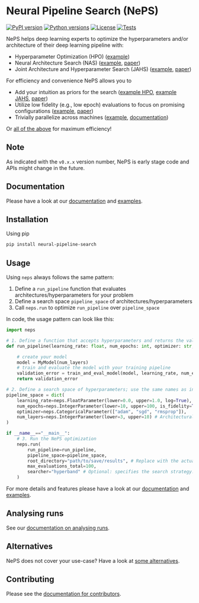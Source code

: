 # Neural Pipeline Search (NePS)

[![PyPI version](https://img.shields.io/pypi/v/neural-pipeline-search?color=informational)](https://pypi.org/project/neural-pipeline-search/)
[![Python versions](https://img.shields.io/pypi/pyversions/neural-pipeline-search)](https://pypi.org/project/neural-pipeline-search/)
[![License](https://img.shields.io/pypi/l/neural-pipeline-search?color=informational)](LICENSE)
[![Tests](https://github.com/automl/neps/actions/workflows/tests.yaml/badge.svg)](https://github.com/automl/neps/actions)

NePS helps deep learning experts to optimize the hyperparameters and/or architecture of their deep learning pipeline with:

- Hyperparameter Optimization (HPO) ([example](neps_examples/basic_usage/hyperparameters.py))
- Neural Architecture Search (NAS) ([example](neps_examples/basic_usage/architecture.py), [paper](https://openreview.net/forum?id=Ok58hMNXIQ))
- Joint Architecture and Hyperparameter Search (JAHS) ([example](neps_examples/basic_usage/architecture_and_hyperparameters.py), [paper](https://openreview.net/forum?id=_HLcjaVlqJ))

For efficiency and convenience NePS allows you to

- Add your intuition as priors for the search ([example HPO](neps_examples/efficiency/expert_priors_for_hyperparameters.py), [example JAHS](neps_examples/experimental/expert_priors_for_architecture_and_hyperparameters.py), [paper](https://openreview.net/forum?id=MMAeCXIa89))
- Utilize low fidelity (e.g., low epoch) evaluations to focus on promising configurations ([example](neps_examples/efficiency/multi_fidelity.py), [paper](https://openreview.net/forum?id=ds21dwfBBH))
- Trivially parallelize across machines ([example](neps_examples/efficiency/parallelization.md), [documentation](https://automl.github.io/neps/latest/parallelization/))

Or [all of the above](neps_examples/efficiency/multi_fidelity_and_expert_priors.py) for maximum efficiency!

## Note

As indicated with the `v0.x.x` version number, NePS is early stage code and APIs might change in the future.

## Documentation

Please have a look at our [documentation](https://automl.github.io/neps/latest/) and [examples](neps_examples).

## Installation

Using pip

```bash
pip install neural-pipeline-search
```

## Usage

Using `neps` always follows the same pattern:

1. Define a `run_pipeline` function that evaluates architectures/hyperparameters for your problem
1. Define a search space `pipeline_space` of architectures/hyperparameters
1. Call `neps.run` to optimize `run_pipeline` over `pipeline_space`

In code, the usage pattern can look like this:

```python
import neps

# 1. Define a function that accepts hyperparameters and returns the validation error
def run_pipeline(learning_rate: float, num_epochs: int, optimizer: str, num_layers: int):

    # create your model
    model = MyModel(num_layers)
    # train and evaluate the model with your training pipeline
    validation_error = train_and_eval_model(model, learning_rate, num_epochs, optimizer)
    return validation_error

# 2. Define a search space of hyperparameters; use the same names as in run_pipeline
pipeline_space = dict(
    learning_rate=neps.FloatParameter(lower=0.0, upper=1.0, log=True), # If True, the search space is sampled in log space
    num_epochs=neps.IntegerParameter(lower=10, upper=100, is_fidelity=True), # # Mark 'is_fidelity' as true for a multi-fidelity approach
    optimizer=neps.CategoricalParameter(["adam", "sgd", "rmsprop"]),
    num_layers=neps.IntegerParameter(lower=3, upper=10) # Architectural Hyperparameter
)

if __name__=="__main__":
    # 3. Run the NePS optimization
    neps.run(
        run_pipeline=run_pipeline,
        pipeline_space=pipeline_space,
        root_directory="path/to/save/results", # Replace with the actual path
        max_evaluations_total=100,
        searcher="hyperband" # Optional: specifies the search strategy. If not set NePS decides based on your data.
    )
```

For more details and features please have a look at our [documentation](https://automl.github.io/neps/latest/) and [examples](neps_examples).

## Analysing runs

See our [documentation on analysing runs](https://automl.github.io/neps/latest/analyse).

## Alternatives

NePS does not cover your use-case? Have a look at [some alternatives](https://automl.github.io/neps/latest/alternatives).

## Contributing

Please see the [documentation for contributors](https://automl.github.io/neps/latest/contributing/).
